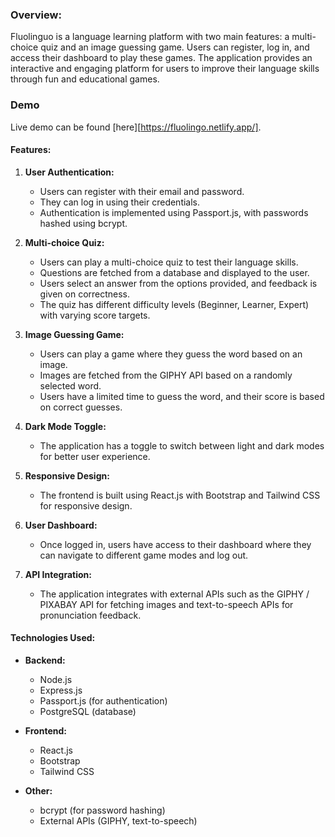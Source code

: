### Overview:
Fluolinguo is a language learning platform with two main features: a multi-choice quiz and an image guessing game. Users can register, log in, and access their dashboard to play these games. The application provides an interactive and engaging platform for users to improve their language skills through fun and educational games.

### Demo 

Live demo can be found [here][https://fluolingo.netlify.app/].

#### Features:

1. **User Authentication:**
   - Users can register with their email and password.
   - They can log in using their credentials.
   - Authentication is implemented using Passport.js, with passwords hashed using bcrypt.

2. **Multi-choice Quiz:**
   - Users can play a multi-choice quiz to test their language skills.
   - Questions are fetched from a database and displayed to the user.
   - Users select an answer from the options provided, and feedback is given on correctness.
   - The quiz has different difficulty levels (Beginner, Learner, Expert) with varying score targets.

3. **Image Guessing Game:**
   - Users can play a game where they guess the word based on an image.
   - Images are fetched from the GIPHY API based on a randomly selected word.
   - Users have a limited time to guess the word, and their score is based on correct guesses.

4. **Dark Mode Toggle:**
   - The application has a toggle to switch between light and dark modes for better user experience.

5. **Responsive Design:**
   - The frontend is built using React.js with Bootstrap and Tailwind CSS for responsive design.

6. **User Dashboard:**
   - Once logged in, users have access to their dashboard where they can navigate to different game modes and log out.

7. **API Integration:**
   - The application integrates with external APIs such as the GIPHY / PIXABAY API for fetching images and text-to-speech APIs for pronunciation feedback.

#### Technologies Used:
- **Backend:**
  - Node.js
  - Express.js
  - Passport.js (for authentication)
  - PostgreSQL (database)

- **Frontend:**
  - React.js
  - Bootstrap
  - Tailwind CSS

- **Other:**
  - bcrypt (for password hashing)
  - External APIs (GIPHY, text-to-speech)
